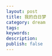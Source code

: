 ```yaml
---
layout: post
title: 我的白日梦
category: dream
tags: 
keywords: 
description: 
publish: false
---
```



